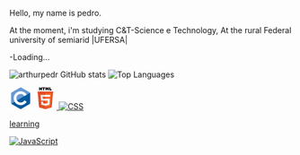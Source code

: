 Hello, my name is pedro.

At the moment, i'm studying C&T-Science e Technology, At the rural Federal university of semiarid |UFERSA|

-Loading...

![arthurpedr GitHub stats](https://github-readme-stats.vercel.app/api?username=arthurpedr&show_icons=true&theme=radical)
![Top Languages](https://github-readme-stats.vercel.app/api/top-langs/?username=arthurpedr&layout=compact&theme=radical)
  
<img src="https://raw.githubusercontent.com/devicons/devicon/master/icons/c/c-original.svg" alt="c" width="40" height="40"/> </a> <a href="https://www.w3schools.com/css/" target="_blank" rel="noreferrer">
<img src="https://raw.githubusercontent.com/devicons/devicon/master/icons/html5/html5-original-wordmark.svg" alt="html5" width="40" height="40"/> </a> <a href="https://www.java.com" target="_blank" rel="noreferrer">
<img src="https://cdn.jsdelivr.net/gh/devicons/devicon/icons/css3/css3-original.svg" alt="CSS" width="40" height="40"/>

learning

<img src="https://cdn.jsdelivr.net/gh/devicons/devicon/icons/javascript/javascript-original.svg" alt="JavaScript" width="40" height="40"/>

